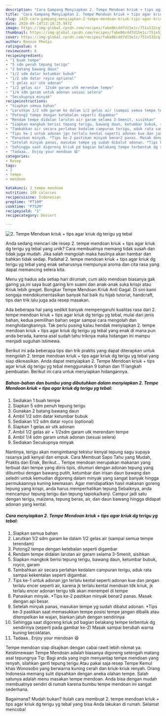 ```yaml
---
description: "Cara Gampang Menyiapkan 2. Tempe Mendoan kriuk + tips agar kriuk dg terigu yg tebal yang Lezat"
title: "Cara Gampang Menyiapkan 2. Tempe Mendoan kriuk + tips agar kriuk dg terigu yg tebal yang Lezat"
slug: 1425-cara-gampang-menyiapkan-2-tempe-mendoan-kriuk-tips-agar-kriuk-dg-terigu-yg-tebal-yang-lezat
date: 2020-09-14T13:18:25.947Z
image: https://img-global.cpcdn.com/recipes/fabe06cdd7d15e1c/751x532cq70/2-tempe-mendoan-kriuk-tips-agar-kriuk-dg-terigu-yg-tebal-foto-resep-utama.jpg
thumbnail: https://img-global.cpcdn.com/recipes/fabe06cdd7d15e1c/751x532cq70/2-tempe-mendoan-kriuk-tips-agar-kriuk-dg-terigu-yg-tebal-foto-resep-utama.jpg
cover: https://img-global.cpcdn.com/recipes/fabe06cdd7d15e1c/751x532cq70/2-tempe-mendoan-kriuk-tips-agar-kriuk-dg-terigu-yg-tebal-foto-resep-utama.jpg
author: Ronnie Phelps
ratingvalue: 4
reviewcount: 8
recipeingredient:
- "1 buah tempe"
- "5 sdm penuh tepung terigu"
- "2 batang bawang daun"
- "1/2 sdm datar ketumbar bubuk"
- "1/2 sdm datar royco optional"
- "1 gelas air utk adonan"
- "1/2 gelas air  12sdm garam utk merendam tempe"
- "1/4 sdm garam untuk adonan sesuai selera"
- "Secukupnya minyak"
recipeinstructions:
- "Siapkan semua bahan"
- "Larutkan 1/2 sdm garam ke dalam 1/2 gelas air (sampai semua tempe terendam)"
- "Potong2 tempe dengan ketebalan seperti digambar"
- "Rendam tempe didalan larutan air garam selama 3-5menit, sisihkan"
- "Siapkan mangkok berisi tepung terigu, bawang daun, ketumbar bubuk, royco, garam"
- "Tambahkan air secara perlahan kedalam campuran terigu, aduk rata sampai kekentalan seperti digambar."
- "Tips ke-1 untuk adonan jgn terlalu kental seperti adonan kue dan jangan terlalu encer seperti air, karena jk terlalu kental mendoan tdk kriuk, jk terlalu encer adonan terigu tdk akan menempel di tempe"
- "Panaskan minyak. *Tips ke-2 pastikan minyak benar2 panas. Masak dengan api besar."
- "Setelah minyak panas, masukan tempe yg sudah dibalut adonan. *Tips ke-3 pastikan saat memasukkan tempe posisi tempe jangan dibalik atau ditempelkan ke wajan, biarkan jatuh dengan sendirinya"
- "Sehingga saat digoreng kriuk pd bagian belakang tempe terbentuk dg sendirinya (seperti pada gambar ke-2) Masak sampai berubah warna kuning kecoklatan."
- "Tadaaa.. Enjoy your mendoan 😆"
categories:
- Resep
tags:
- 2
- tempe
- mendoan

katakunci: 2 tempe mendoan 
nutrition: 149 calories
recipecuisine: Indonesian
preptime: "PT16M"
cooktime: "PT52M"
recipeyield: "1"
recipecategory: Dessert

---
```



![2. Tempe Mendoan kriuk + tips agar kriuk dg terigu yg tebal](https://img-global.cpcdn.com/recipes/fabe06cdd7d15e1c/751x532cq70/2-tempe-mendoan-kriuk-tips-agar-kriuk-dg-terigu-yg-tebal-foto-resep-utama.jpg)

Anda sedang mencari ide resep 2. tempe mendoan kriuk + tips agar kriuk dg terigu yg tebal yang unik? Cara membuatnya memang tidak susah dan tidak juga mudah. Jika salah mengolah maka hasilnya akan hambar dan bahkan tidak sedap. Padahal 2. tempe mendoan kriuk + tips agar kriuk dg terigu yg tebal yang enak seharusnya mempunyai aroma dan cita rasa yang dapat memancing selera kita.

Menu yg hadus ada setiap hari dirumah, cum aklo mendoan biasanya gak garing ya,ini saya buat garing krn suami dan anak-anak suka krispi atau Kriuk lebih greget. Bongkar Tempe Mendoan Kriuk Anti Gagal. Di sini kami sengaja mendokumentasikan banyak hal baik itu hijab tutorial, handcraft, tips dan trik lalu juga ada resep masakan.

Ada beberapa hal yang sedikit banyak mempengaruhi kualitas rasa dari 2. tempe mendoan kriuk + tips agar kriuk dg terigu yg tebal, mulai dari jenis bahan, kedua pemilihan bahan segar sampai cara mengolah dan menghidangkannya. Tak perlu pusing kalau hendak menyiapkan 2. tempe mendoan kriuk + tips agar kriuk dg terigu yg tebal yang enak di mana pun anda berada, karena asal sudah tahu triknya maka hidangan ini mampu menjadi suguhan istimewa.


Berikut ini ada beberapa tips dan trik praktis yang dapat diterapkan untuk mengolah 2. tempe mendoan kriuk + tips agar kriuk dg terigu yg tebal yang siap dikreasikan. Anda dapat menyiapkan 2. Tempe Mendoan kriuk + tips agar kriuk dg terigu yg tebal menggunakan 9 bahan dan 11 langkah pembuatan. Berikut ini cara untuk menyiapkan hidangannya.

<!--inarticleads1-->

##### Bahan-bahan dan bumbu yang dibutuhkan dalam menyiapkan 2. Tempe Mendoan kriuk + tips agar kriuk dg terigu yg tebal:

1. Sediakan 1 buah tempe
1. Siapkan 5 sdm penuh tepung terigu
1. Gunakan 2 batang bawang daun
1. Ambil 1/2 sdm datar ketumbar bubuk
1. Sediakan 1/2 sdm datar royco (optional)
1. Siapkan 1 gelas air utk adonan
1. Ambil 1/2 gelas air + 1/2sdm garam utk merendam tempe
1. Ambil 1/4 sdm garam untuk adonan (sesuai selera)
1. Sediakan Secukupnya minyak


Nantinya, terigu akan mengimbangi tekstur kenyal tepung sagu supaya rasanya jadi kenyal dan empuk. Cara Membuat Sapo Tahu yang Mudah, Praktis dan Enak, Berikut… Tempe mendoan merupakan makanan yang terbuat dari tempe yang diiris tipis, dilumuri dengan adonan tepung yang dibumbui dengan bawang putih, ketumbar dan irisan daun bawang dan seledri untuk kemudian digoreng dalam minyak yang sangat banyak hingga permukaannya kuning keemasan. Agar mendapatkan hasil makanan goreng tepung yang krispi, anda harus memperhatikan tepung Sebaiknya, anda mencampur tepung terigu dan tepung tapioka/kanji. Campur jadi satu dengan terigu, maizena, tepung beras, air, dan daun bawang hingga didapat adonan yang kental. 

<!--inarticleads2-->

##### Cara menyiapkan 2. Tempe Mendoan kriuk + tips agar kriuk dg terigu yg tebal:

1. Siapkan semua bahan
1. Larutkan 1/2 sdm garam ke dalam 1/2 gelas air (sampai semua tempe terendam)
1. Potong2 tempe dengan ketebalan seperti digambar
1. Rendam tempe didalan larutan air garam selama 3-5menit, sisihkan
1. Siapkan mangkok berisi tepung terigu, bawang daun, ketumbar bubuk, royco, garam
1. Tambahkan air secara perlahan kedalam campuran terigu, aduk rata sampai kekentalan seperti digambar.
1. Tips ke-1 untuk adonan jgn terlalu kental seperti adonan kue dan jangan terlalu encer seperti air, karena jk terlalu kental mendoan tdk kriuk, jk terlalu encer adonan terigu tdk akan menempel di tempe
1. Panaskan minyak. *Tips ke-2 pastikan minyak benar2 panas. Masak dengan api besar.
1. Setelah minyak panas, masukan tempe yg sudah dibalut adonan. *Tips ke-3 pastikan saat memasukkan tempe posisi tempe jangan dibalik atau ditempelkan ke wajan, biarkan jatuh dengan sendirinya
1. Sehingga saat digoreng kriuk pd bagian belakang tempe terbentuk dg sendirinya (seperti pada gambar ke-2) Masak sampai berubah warna kuning kecoklatan.
1. Tadaaa.. Enjoy your mendoan 😆


Tempe mendoan siap disajikan dengan cabai rawit lebih nikmat ya. Keistimewaan Tempe Mendoan adalah biasanya digoreng setengah matang asal tepungnya Tip: Bagi anda yang ingin menyantap tempe mendoan yang renyah, silahkan ganti tepung terigu Atau pakai saja resep Tempe Kemul khas Wonosobo yang berwarna kuning cerah dan kriuk-kriuk renyah. Orang Indonesia memang sulit dipsahkan dengan aneka olahan tempe. Salah satunya adalah menu masakan tempe mendoan. Anda bisa dengan mudah membuatnya sendiri di rumah karena bumbu tempe mendoan ini sangat sederhana. 

Bagaimana? Mudah bukan? Itulah cara membuat 2. tempe mendoan kriuk + tips agar kriuk dg terigu yg tebal yang bisa Anda lakukan di rumah. Selamat mencoba!
